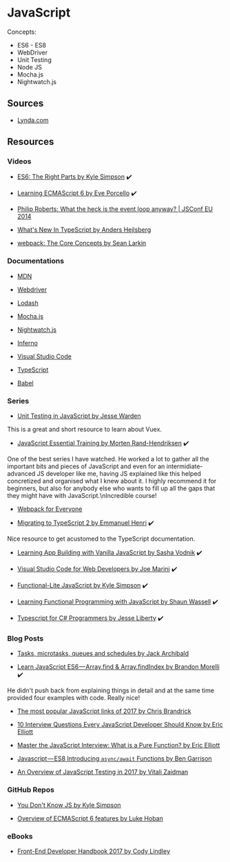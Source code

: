 # JavaScript

Concepts:
- ES6 - ES8
- WebDriver
- Unit Testing
- Node JS
- Mocha.js
- Nightwatch.js

## Sources

- [Lynda.com](https://www.lynda.com)

## Resources

### Videos

- [ES6: The Right Parts by Kyle Simpson](https://www.lynda.com/JavaScript-tutorials/ES6-Right-Parts/604265-2.html) :heavy_check_mark:

- [Learning ECMAScript 6 by Eve Porcello](https://www.lynda.com/JavaScript-tutorials/Learning-ECMAScript-6/424003-2.html) :heavy_check_mark:

- [Philip Roberts: What the heck is the event loop anyway? | JSConf EU 2014](https://youtu.be/8aGhZQkoFbQ)

- [What's New In TypeScript by Anders Hejlsberg](https://youtu.be/0ChtcZmb3dI)

- [webpack: The Core Concepts by Sean Larkin](https://webpack.academy/p/the-core-concepts)

### Documentations

- [MDN](https://developer.mozilla.org/en-US/docs/Web/JavaScript)

- [Webdriver](http://webdriver.io/)

- [Lodash](https://lodash.com/docs/4.17.5)

- [Mocha.js](https://mochajs.org/)

- [Nightwatch.js](http://nightwatchjs.org/)

- [Inferno](https://infernojs.org/docs/guides/installation)

- [Visual Studio Code](https://code.visualstudio.com/docs)

- [TypeScript](http://www.typescriptlang.org/docs/home.html)

- [Babel](https://babeljs.io/learn-es2015/)

### Series

- [Unit Testing in JavaScript by Jesse Warden](https://www.youtube.com/playlist?list=PLZEZPz6HkCZk30XEdl0eGNhwvoR-XoWHS)

This is a great and short resource to learn about Vuex.

- [JavaScript Essential Training by Morten Rand-Hendriksen](https://www.lynda.com/JavaScript-tutorials/JavaScript-Essential-Training/574716-2.html) :heavy_check_mark:

One of the best series I have watched. He worked a lot to gather all the important bits and pieces of JavaScript and even for an intermidiate-advanced JS developer like me, having JS explained like this helped concretized and organised what I knew about it. I highly recommend it for beginners, but also for anybody else who wants to fill up all the gaps that they might have with JavaScript.\nIncredible course!

- [Webpack for Everyone](https://laracasts.com/series/webpack-for-everyone)

- [Migrating to TypeScript 2 by Emmanuel Henri](https://www.lynda.com/JavaScript-tutorials/Migrating-TypeScript-2/585078-2.html) :heavy_check_mark:

Nice resource to get acustomed to the TypeScript documentation.

- [Learning App Building with Vanilla JavaScript by Sasha Vodnik](https://www.lynda.com/JavaScript-tutorials/Learning-App-Building-Vanilla-JavaScript/609026-2.html) :heavy_check_mark:

- [Visual Studio Code for Web Developers by Joe Marini](https://www.lynda.com/Visual-Studio-tutorials/Visual-Studio-Code-Web-Developers/588785-2.html) :heavy_check_mark:

- [Functional-Lite JavaScript by Kyle Simpson](https://www.lynda.com/JavaScript-tutorials/Functional-Lite-JavaScript/604261-2.html) :heavy_check_mark:

- [Learning Functional Programming with JavaScript by Shaun Wassell](https://www.lynda.com/JavaScript-tutorials/Learning-Functional-Programming-JavaScript/585272-2.html) :heavy_check_mark:

- [Typescript for C# Programmers by Jesse Liberty](https://www.lynda.com/course-tutorials/Typescript-C-Programmers/543000-2.html) :heavy_check_mark:

### Blog Posts

- [Tasks, microtasks, queues and schedules by Jack Archibald](https://jakearchibald.com/2015/tasks-microtasks-queues-and-schedules/)

- [Learn JavaScript ES6 — Array.find & Array.findIndex by Brandon Morelli](https://codeburst.io/learn-javascript-es6-array-find-array-findindex-7fe4f63c6974) :heavy_check_mark:

He didn't push back from explaining things in detail and at the same time provided four examples with code. Really nice!

- [The most popular JavaScript links of 2017 by Chris Brandrick](https://medium.com/dailyjs/the-most-popular-javascript-links-of-2017-e4616e8b48c7)

- [10 Interview Questions Every JavaScript Developer Should Know by Eric Elliott](https://medium.com/javascript-scene/10-interview-questions-every-javascript-developer-should-know-6fa6bdf5ad95)

- [Master the JavaScript Interview: What is a Pure Function? by Eric Elliott](https://medium.com/javascript-scene/master-the-javascript-interview-what-is-a-pure-function-d1c076bec976)

- [Javascript — ES8 Introducing `async/await` Functions by Ben Garrison](https://medium.com/@_bengarrison/javascript-es8-introducing-async-await-functions-7a471ec7de8a)

- [An Overview of JavaScript Testing in 2017 by Vitali Zaidman](https://medium.com/powtoon-engineering/a-complete-guide-to-testing-javascript-in-2017-a217b4cd5a2a)

### GitHub Repos

- [You Don't Know JS by Kyle Simpson](https://github.com/getify/You-Dont-Know-JS)

- [Overview of ECMAScript 6 features by Luke Hoban](https://github.com/lukehoban/es6features)

### eBooks

- [Front-End Developer Handbook 2017 by Cody Lindley](https://frontendmasters.com/books/front-end-handbook/2017/)

